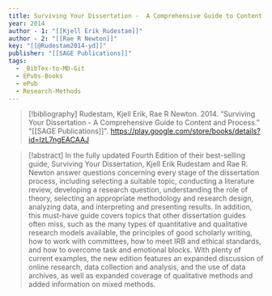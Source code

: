 ```yaml
---
title: Surviving Your Dissertation -  A Comprehensive Guide to Content and Process
year: 2014
author - 1: "[[Kjell Erik Rudestam]]"
author - 2: "[[Rae R Newton]]"
key: "[[@Rudestam2014-yd]]"
publisher: "[[SAGE Publications]]"
tags:
  - _BibTex-to-MD-Git
  - EPubs-Books
  - ePub
  - Research-Methods
---
```


> [!bibliography]
> Rudestam, Kjell Erik, Rae R Newton. 2014. “Surviving Your Dissertation -  A Comprehensive Guide to Content and Process.” "[[SAGE Publications]]". https://play.google.com/store/books/details?id=lzL7ngEACAAJ

> [!abstract]
> In the fully updated Fourth Edition of their best-selling guide, Surviving Your Dissertation, Kjell Erik Rudestam and Rae R. Newton answer questions concerning every stage of the dissertation process, including selecting a suitable topic, conducting a literature review, developing a research question, understanding the role of theory, selecting an appropriate methodology and research design, analyzing data, and interpreting and presenting results. In addition, this must-have guide covers topics that other dissertation guides often miss, such as the many types of quantitative and qualitative research models available, the principles of good scholarly writing, how to work with committees, how to meet IRB and ethical standards, and how to overcome task and emotional blocks. With plenty of current examples, the new edition features an expanded discussion of online research, data collection and analysis, and the use of data archives, as well as expanded coverage of qualitative methods and added information on mixed methods.